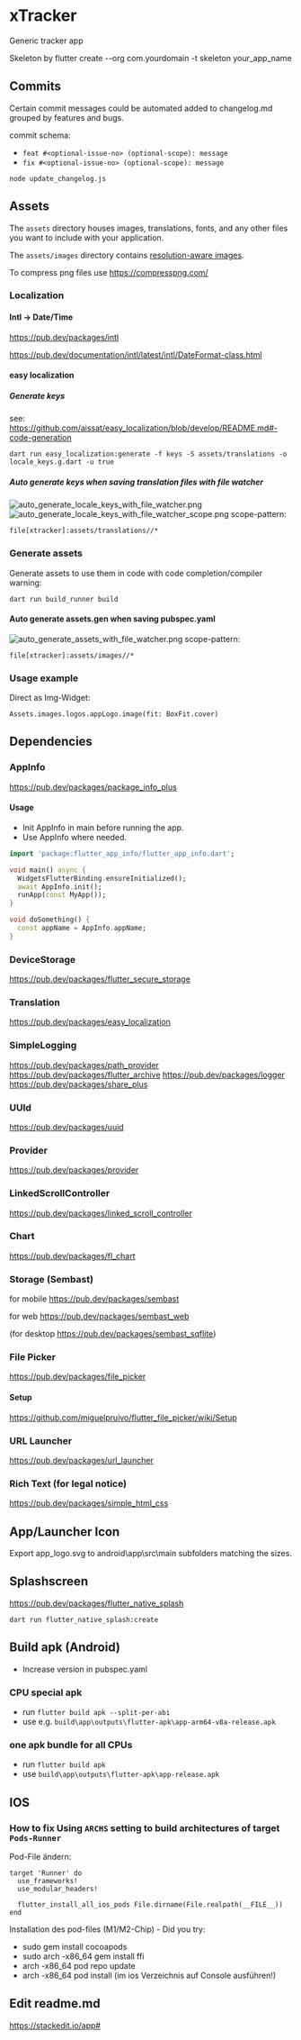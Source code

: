 # xTracker

Generic tracker app

Skeleton by flutter create --org com.yourdomain -t skeleton your_app_name

## Commits

Certain commit messages could be automated added to changelog.md grouped by features and bugs.

commit schema:

- ```feat #<optional-issue-no> (optional-scope): message```
- ```fix #<optional-issue-no> (optional-scope): message```

```shell
node update_changelog.js
```

## Assets

The `assets` directory houses images, translations, fonts, and any other files you want to
include with your application.

The `assets/images` directory contains [resolution-aware
images](https://flutter.dev/to/resolution-aware-images).

To compress png files use https://compresspng.com/

### Localization

#### Intl -> Date/Time

https://pub.dev/packages/intl

https://pub.dev/documentation/intl/latest/intl/DateFormat-class.html

#### easy localization

##### Generate keys

see: https://github.com/aissat/easy_localization/blob/develop/README.md#-code-generation

```shell
dart run easy_localization:generate -f keys -S assets/translations -o locale_keys.g.dart -u true
```

##### Auto generate keys when saving translation files with file watcher

![auto_generate_locale_keys_with_file_watcher.png](auto_generate_locale_keys_with_file_watcher.png)
![auto_generate_locale_keys_with_file_watcher_scope.png](auto_generate_locale_keys_with_file_watcher_scope.png)
scope-pattern:

```text
file[xtracker]:assets/translations//*
```

### Generate assets

Generate assets to use them in code with code completion/compiler warning:

```shell
dart run build_runner build
```

#### Auto generate assets.gen when saving pubspec.yaml

![auto_generate_assets_with_file_watcher.png](auto_generate_assets_with_file_watcher.png)
scope-pattern:

```text
file[xtracker]:assets/images//*
```

### Usage example

Direct as Img-Widget:

```flutter
Assets.images.logos.appLogo.image(fit: BoxFit.cover)
```

## Dependencies

### AppInfo

https://pub.dev/packages/package_info_plus

#### Usage

- Init AppInfo in main before running the app.
- Use AppInfo where needed.

```dart
import 'package:flutter_app_info/flutter_app_info.dart';

void main() async {
  WidgetsFlutterBinding.ensureInitialized();
  await AppInfo.init();
  runApp(const MyApp());
}

void doSomething() {
  const appName = AppInfo.appName;
}
```

### DeviceStorage

https://pub.dev/packages/flutter_secure_storage

### Translation

https://pub.dev/packages/easy_localization

### SimpleLogging

https://pub.dev/packages/path_provider
https://pub.dev/packages/flutter_archive
https://pub.dev/packages/logger
https://pub.dev/packages/share_plus

### UUId

https://pub.dev/packages/uuid

### Provider

https://pub.dev/packages/provider

### LinkedScrollController

https://pub.dev/packages/linked_scroll_controller

### Chart

https://pub.dev/packages/fl_chart

### Storage (Sembast)

for mobile
https://pub.dev/packages/sembast

for web
https://pub.dev/packages/sembast_web

(for desktop
https://pub.dev/packages/sembast_sqflite)

### File Picker

https://pub.dev/packages/file_picker

#### Setup

https://github.com/miguelpruivo/flutter_file_picker/wiki/Setup

### URL Launcher

https://pub.dev/packages/url_launcher

### Rich Text (for legal notice)

https://pub.dev/packages/simple_html_css

## App/Launcher Icon

Export app_logo.svg to android\app\src\main subfolders matching the sizes.

## Splashscreen

https://pub.dev/packages/flutter_native_splash

```shell
dart run flutter_native_splash:create
```

## Build apk (Android)

- Increase version in pubspec.yaml

### CPU special apk

- run `flutter build apk --split-per-abi`
- use e.g. `build\app\outputs\flutter-apk\app-arm64-v8a-release.apk`

### one apk bundle for all CPUs

- run `flutter build apk`
- use `build\app\outputs\flutter-apk\app-release.apk`

## IOS

### How to fix Using `ARCHS` setting to build architectures of target `Pods-Runner`

Pod-File ändern:

```
target 'Runner' do
  use_frameworks!
  use_modular_headers!

  flutter_install_all_ios_pods File.dirname(File.realpath(__FILE__))
end
```

Installation des pod-files (M1/M2-Chip) - Did you try:

- sudo gem install cocoapods
- sudo arch -x86_64 gem install ffi
- arch -x86_64 pod repo update
- arch -x86_64 pod install (im ios Verzeichnis auf Console ausführen!)

## Edit readme.md

https://stackedit.io/app#
